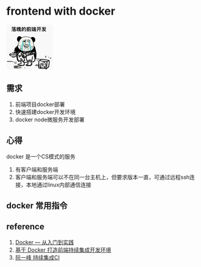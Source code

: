 # frontend with docker
![落魄的前端开发](./assets/frontend.png)
<!-- ![jquery](./assets/jq.jpg) -->
## 需求
1. 前端项目docker部署
2. 快速搭建docker开发环境
3. docker node微服务开发部署 
## 心得
docker 是一个CS模式的服务
1. 有客户端和服务端
2. 客户端和服务端可以不在同一台主机上，但要求版本一直，可通过远程ssh连接，本地通过linux内部通信连接
## docker 常用指令

## reference
1. [Docker — 从入门到实践](https://docker_practice.gitee.io/image/list.html)
2. [基于 Docker 打造前端持续集成开发环境](https://zhuanlan.zhihu.com/p/37961402)
3. [阮一峰 持续集成CI](http://www.ruanyifeng.com/blog/2015/09/continuous-integration.html)

